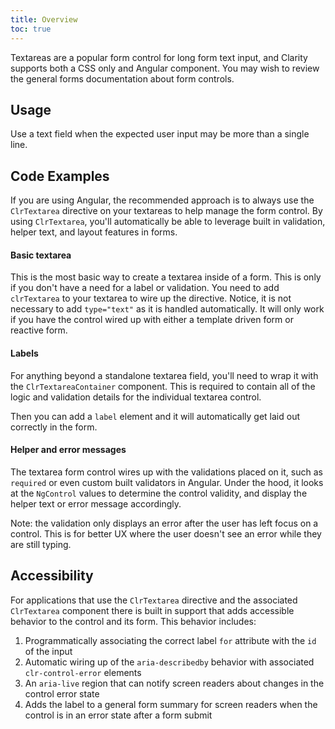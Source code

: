 ```yaml
---
title: Overview
toc: true
---
```


Textareas are a popular form control for long form text input, and Clarity supports both a CSS only and Angular component. You may wish to review the general forms documentation about form controls.

## Usage

Use a text field when the expected user input may be more than a single line.

## Code Examples

If you are using Angular, the recommended approach is to always use the `ClrTextarea` directive on your textareas to help manage the form control. By using `ClrTextarea`, you'll automatically be able to leverage built in validation, helper text, and layout features in forms.

#### Basic textarea

This is the most basic way to create a textarea inside of a form. This is only if you don't have a need for a label or validation. You need to add `clrTextarea` to your textarea to wire up the directive. Notice, it is not necessary to add `type="text"` as it is handled automatically. It will only work if you have the control wired up with either a template driven form or reactive form.

<doc-demo src="/demos/textarea/basic-ng.html" demo="/demos/textarea/basic-css.html" toggle="false" />

#### Labels

For anything beyond a standalone textarea field, you'll need to wrap it with the `ClrTextareaContainer` component. This is required to contain all of the logic and validation details for the individual textarea control.

Then you can add a `label` element and it will automatically get laid out correctly in the form.

<doc-demo src="/demos/textarea/label-ng.html" demo="/demos/textarea/label-css.html" />

#### Helper and error messages

The textarea form control wires up with the validations placed on it, such as `required` or even custom built validators in Angular. Under the hood, it looks at the `NgControl` values to determine the control validity, and display the helper text or error message accordingly.

Note: the validation only displays an error after the user has left focus on a control. This is for better UX where the user doesn't see an error while they are still typing.

<doc-demo src="/demos/textarea/helper-ng.html" demo="/demos/textarea/helper-css.html" />

## Accessibility

For applications that use the `ClrTextarea` directive and the associated `ClrTextarea` component there is built in support that adds accessible behavior to the control and its form. This behavior includes:

1. Programmatically associating the correct label `for` attribute with the `id` of the input
2. Automatic wiring up of the `aria-describedby` behavior with associated `clr-control-error` elements
3. An `aria-live` region that can notify screen readers about changes in the control error state
4. Adds the label to a general form summary for screen readers when the control is in an error state after a form submit
